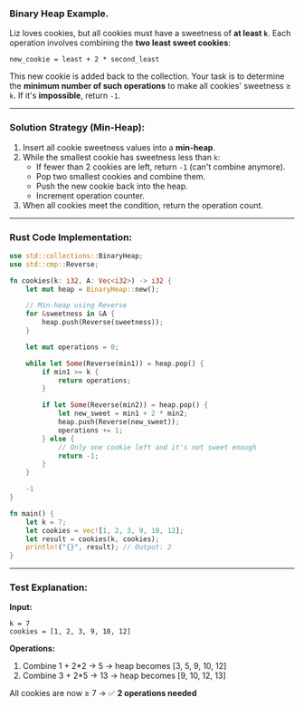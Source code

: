
### Binary Heap Example.

Liz loves cookies, but all cookies must have a sweetness of **at least `k`**. Each operation involves combining the **two least sweet cookies**:

```
new_cookie = least + 2 * second_least
```

This new cookie is added back to the collection. Your task is to determine the **minimum number of such operations** to make all cookies' sweetness ≥ `k`. If it's **impossible**, return `-1`.

---

### Solution Strategy (Min-Heap):

1. Insert all cookie sweetness values into a **min-heap**.
2. While the smallest cookie has sweetness less than `k`:
   - If fewer than 2 cookies are left, return `-1` (can't combine anymore).
   - Pop two smallest cookies and combine them.
   - Push the new cookie back into the heap.
   - Increment operation counter.
3. When all cookies meet the condition, return the operation count.

---

### Rust Code Implementation:

```rust
use std::collections::BinaryHeap;
use std::cmp::Reverse;

fn cookies(k: i32, A: Vec<i32>) -> i32 {
    let mut heap = BinaryHeap::new();

    // Min-heap using Reverse
    for &sweetness in &A {
        heap.push(Reverse(sweetness));
    }

    let mut operations = 0;

    while let Some(Reverse(min1)) = heap.pop() {
        if min1 >= k {
            return operations;
        }

        if let Some(Reverse(min2)) = heap.pop() {
            let new_sweet = min1 + 2 * min2;
            heap.push(Reverse(new_sweet));
            operations += 1;
        } else {
            // Only one cookie left and it's not sweet enough
            return -1;
        }
    }

    -1
}

fn main() {
    let k = 7;
    let cookies = vec![1, 2, 3, 9, 10, 12];
    let result = cookies(k, cookies);
    println!("{}", result); // Output: 2
}
```

---

### Test Explanation:

**Input:**
```
k = 7  
cookies = [1, 2, 3, 9, 10, 12]
```

**Operations:**
1. Combine 1 + 2*2 → 5 → heap becomes [3, 5, 9, 10, 12]
2. Combine 3 + 2*5 → 13 → heap becomes [9, 10, 12, 13]

All cookies are now ≥ 7 → ✅ **2 operations needed**
